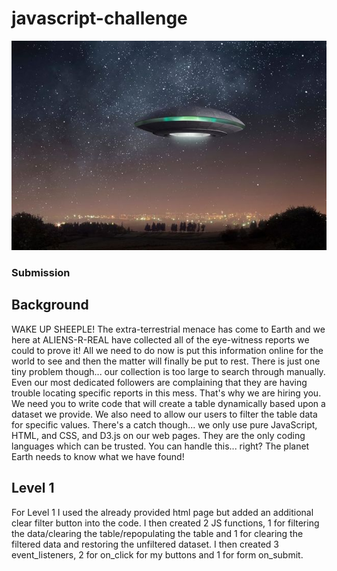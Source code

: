 # javascript-challenge

![ufo](UFO-level-1/static/images/ufo.jpg)

### Submission

## Background
WAKE UP SHEEPLE! The extra-terrestrial menace has come to Earth and we here at ALIENS-R-REAL have collected all of the eye-witness reports we could to prove it! All we need to do now is put this information online for the world to see and then the matter will finally be put to rest.
There is just one tiny problem though... our collection is too large to search through manually. Even our most dedicated followers are complaining that they are having trouble locating specific reports in this mess.
That's why we are hiring you. We need you to write code that will create a table dynamically based upon a dataset we provide. We also need to allow our users to filter the table data for specific values. There's a catch though... we only use pure JavaScript, HTML, and CSS, and D3.js on our web pages. They are the only coding languages which can be trusted.
You can handle this... right? The planet Earth needs to know what we have found!

## Level 1
For Level 1 I used the already provided html page but added an additional clear filter button into the code. I then created 2 JS functions, 1 for filtering the data/clearing the table/repopulating the table and 1 for clearing the filtered data and restoring the unfiltered dataset. I then created 3 event_listeners, 2 for on_click for my buttons and 1 for form on_submit.